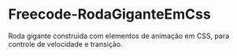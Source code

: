 # Freecode-RodaGiganteEmCss

Roda gigante construida com elementos de animação em CSS, para controle de velocidade e transição.
